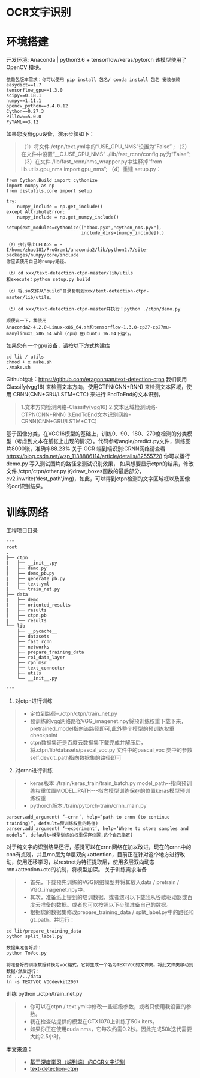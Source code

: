 # OCR文字识别


# 环境搭建

开发环境: Anaconda | python3.6 + tensorflow/keras/pytorch
该模型使用了 OpenCV 模块。

```python?linenums
依赖包版本需求：你可以使用 pip install 包名/ conda install 包名 安装依赖
easydict==1.7
tensorflow_gpu==1.3.0
scipy==0.18.1
numpy==1.11.1
opencv_python==3.4.0.12
Cython==0.27.3
Pillow==5.0.0
PyYAML==3.12
```

如果您没有gpu设备，演示步骤如下：
>（1）将文件./ctpn/text.yml中的“USE_GPU_NMS”设置为“False” ;
>（2）在文件中设置“__C.USE_GPU_NMS” ./lib/fast_rcnn/config.py为“False”;
>（3）在文件./lib/fast_rcnn/nms_wrapper.py中注释掉“from lib.utils.gpu_nms import gpu_nms”;
>（4）重建 setup.py：

```python?linenums
from Cython.Build import cythonize
import numpy as np
from distutils.core import setup

try:
    numpy_include = np.get_include()
except AttributeError:
    numpy_include = np.get_numpy_include()
    
setup(ext_modules=cythonize(["bbox.pyx","cython_nms.pyx"],
                            include_dirs=[numpy_include]),)

（a）执行导出CFLAGS = -I/home/zhao181/ProGram1/anaconda2/lib/python2.7/site-packages/numpy/core/include 
你应该使用自己的numpy路径。

（b）cd xxx/text-detection-ctpn-master/lib/utils 
和execute：python setup.py build

（c）将.so文件从“build”目录复制到xxx/text-detection-ctpn-master/lib/utils。

（5）cd xxx/text-detection-ctpn-master并执行：python ./ctpn/demo.py

顺便说一下，我使用
Anaconda2-4.2.0-Linux-x86_64.sh和tensorflow-1.3.0-cp27-cp27mu-manylinux1_x86_64.whl（cpu）在ubuntu 16.04下运行。
```

如果您有一个gpu设备，请按以下方式构建库

```python?linenums
cd lib / utils
chmod + x make.sh
./make.sh
```

Github地址：https://github.com/eragonruan/text-detection-ctpn
我们使用 Classify(vgg16) 来检测文本方向，使用CTPN(CNN+RNN) 来检测文本区域，使用 CRNN(CNN+GRU/LSTM+CTC) 来进行 EndToEnd的文本识别。

> 1.文本方向检测网络-Classify(vgg16)
> 2.文本区域检测网络-CTPN(CNN+RNN)
> 3.EndToEnd文本识别网络-CRNN(CNN+GRU/LSTM+CTC)

基于图像分类，在VGG16模型的基础上，训练0、90、180、270度检测的分类模型（考虑到文本在纸张上出现的情况）。代码参考angle/predict.py文件，训练图片8000张，准确率88.23%
关于 OCR 端到端识别:CRNN网络请查看 https://blog.csdn.net/wsp_1138886114/article/details/82555728
你可以运行demo.py 写入测试图片的路径来测试识别效果，
如果想要显示ctpn的结果，修改文件./ctpn/ctpn/other.py 的draw_boxes函数的最后部分，cv2.inwrite(‘dest_path’,img)，如此，可以得到ctpn检测的文字区域框以及图像的ocr识别结果。

# 训练网络

工程项目目录

```python?linenums
"""
root
.
├── ctpn
|   ├── __init__.py
|   ├── demo.py
|   ├── demo_pb.py
|   ├── generate_pb.py
|   ├── text.yml
|   └── train_net.py
├── data
|   ├── demo
|   ├── oriented_results
|   ├── results
|   ├── ctpn.pb
|   └── results
└── lib
    ├── __pycache__
    ├── datasets
    ├── fast_rcnn
    ├── networks
    ├── prepare_training_data
    ├── roi_data_layer
    ├── rpn_msr
    ├── text_connector
    ├── utils
    └── __init__.py

"""
```

1. 对ctpn进行训练

> * 定位到路径–./ctpn/ctpn/train_net.py
> * 预训练的vgg网络路径VGG_imagenet.npy将预训练权重下载下来，pretrained_model指向该路径即可,此外整个模型的预训练权重checkpoint
> * ctpn数据集还是百度云数据集下载完成并解压后，将.ctpn/lib/datasets/pascal_voc.py 文件中的pascal_voc 类中的参数self.devkit_path指向数据集的路径即可

2. 对crnn进行训练

> * keras版本 ./train/keras_train/train_batch.py model_path--指向预训练权重位置MODEL_PATH---指向模型训练保存的位置keras模型预训练权重
> * pythorch版本./train/pytorch-train/crnn_main.py

```python?linenums
parser.add_argument( ‘–crnn’, help=“path to crnn (to continue training)”, default=预训练权重的路径)
parser.add_argument( ‘–experiment’, help=‘Where to store samples and models’, default=模型训练的权重保存位置,这个自己指定)
```

对于纯文字的识别结果还行，感觉可以在crnn网络在加以改进，现在的crnn中的cnn有点浅，并且rnn层为单层双向+attention，目前正在针对这个地方进行改动，使用迁移学习，以restnet为特征提取层，使用多层双向动态rnn+attention+ctc的机制，将模型加深。
关于训练需求准备

> * 首先，下载预先训练的VGG网络模型并将其放入data / pretrain / VGG_imagenet.npy中。
> * 其次，准备纸上提到的培训数据，或者您可以下载我从谷歌驱动器或百度云准备的数据。或者您可以按照以下步骤准备自己的数据。
> * 根据您的数据集修改prepare_training_data / split_label.py中的路径和gt_path。并运行：

```shell?linenums
cd lib/prepare_training_data
python split_label.py

数据集准备好后：
python ToVoc.py

将准备好的训练数据转换为voc格式。它将生成一个名为TEXTVOC的文件夹。将此文件夹移动到数据/然后运行：
cd ../../data
ln -s TEXTVOC VOCdevkit2007

```

训练
python ./ctpn/train_net.py

> * 你可以在ctpn / text.yml中修改一些超级参数，或者只使用我设置的参数。
> * 我在检查站提供的模型在GTX1070上训练了50k iters。
> * 如果你正在使用cuda nms，它每次约需0.2秒。因此完成50k迭代需要大约2.5小时。






本文来源：

> * [基于深度学习（端到端）的OCR文字识别](https://blog.csdn.net/wsp_1138886114/article/details/83864582)
> * [text-detection-ctpn](https://github.com/eragonruan/text-detection-ctpn)

